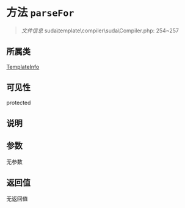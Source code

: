 # 方法 `parseFor`

> *文件信息* suda\template\compiler\suda\Compiler.php: 254~257

## 所属类 

[TemplateInfo](../TemplateInfo.md)

## 可见性

 protected 

## 说明



## 参数


无参数


## 返回值

无返回值
